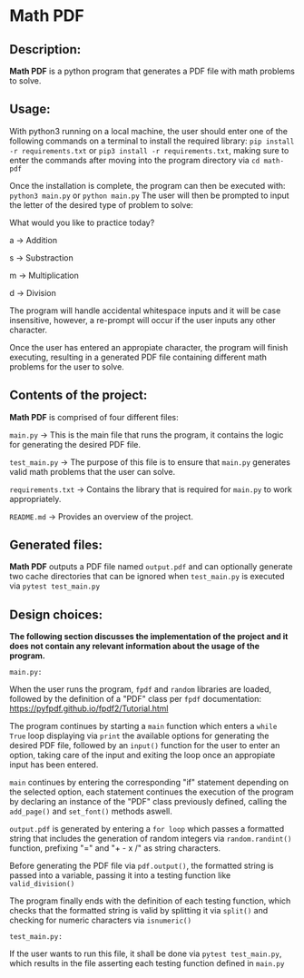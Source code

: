 # Math PDF

## Description:
**Math PDF** is a python program that generates a PDF file with math problems to solve.

## Usage:

With python3 running on a local machine, the user should enter one of the following commands on a terminal to install the required library: `pip install -r requirements.txt`
or `pip3 install -r requirements.txt`, making sure to enter the commands after moving into
the program directory via `cd math-pdf`

Once the installation is complete, the program can then be executed with:
`python3 main.py` or `python main.py`
The user will then be prompted to input the letter of the desired type of problem to solve:

What would you like to practice today?

a -> Addition

s -> Substraction

m -> Multiplication

d -> Division

The program will handle accidental whitespace inputs and it will be case insensitive,
however, a re-prompt will occur if the user inputs any other character.

Once the user has entered an appropiate character, the program will finish executing,
resulting in a generated PDF file containing different math problems for the user to solve.

## Contents of the project:

**Math PDF** is comprised of four different files:

`main.py` -> This is the main file that runs the program, it contains the logic for generating the desired PDF file.

`test_main.py` -> The purpose of this file is to ensure that `main.py` generates valid math problems that the user can solve.

`requirements.txt` -> Contains the library that is required for `main.py` to work appropriately.

`README.md` -> Provides an overview of the project.

## Generated files: 

**Math PDF** outputs a PDF file named `output.pdf` and can optionally generate two cache directories that can be ignored when `test_main.py` is executed via `pytest test_main.py`

## Design choices:

**The following section discusses the implementation of the project and it does not contain any relevant information about the usage of the program.**

`main.py:`

When the user runs the program, `fpdf` and `random` libraries are loaded, followed by the definition of a "PDF" class per `fpdf` documentation: https://pyfpdf.github.io/fpdf2/Tutorial.html

The program continues by starting a `main` function which enters a `while True` loop displaying via `print` the available options for generating the desired PDF file, followed by an `input()` function for the user to enter an option, taking care of the input and exiting the loop once an appropiate input has been entered.

`main` continues by entering the corresponding "if" statement depending on the selected option, each statement continues the execution of the program by declaring an instance of the "PDF" class previously defined, calling the `add_page()` and `set_font()` methods aswell.

`output.pdf` is generated by entering a `for loop` which passes a formatted string that includes the generation of random integers via `random.randint()` function, prefixing "=" and "+ - x /" as string characters.

Before generating the PDF file via `pdf.output()`, the formatted string is passed into a variable, passing it into a testing function like `valid_division()`

The program finally ends with the definition of each testing function, which checks that the formatted string is valid by splitting it via `split()` and checking for numeric characters via `isnumeric()`

`test_main.py:` 

If the user wants to run this file, it shall be done via `pytest test_main.py`, which results in the file asserting each testing function defined in `main.py`